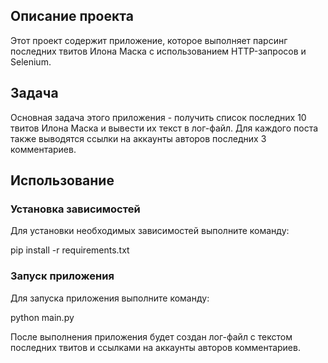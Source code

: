 ## Описание проекта
Этот проект содержит приложение, которое выполняет парсинг последних твитов Илона Маска с использованием HTTP-запросов и Selenium.

## Задача
Основная задача этого приложения - получить список последних 10 твитов Илона Маска и вывести их текст в лог-файл. Для каждого поста также выводятся ссылки на аккаунты авторов последних 3 комментариев.

## Использование

### Установка зависимостей
Для установки необходимых зависимостей выполните команду:

pip install -r requirements.txt

### Запуск приложения
Для запуска приложения выполните команду:

python main.py

После выполнения приложения будет создан лог-файл с текстом последних твитов и ссылками на аккаунты авторов комментариев.
